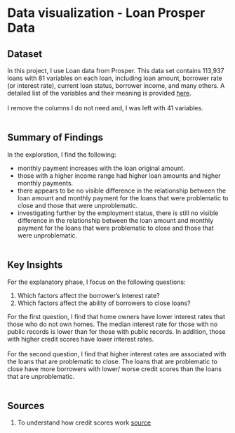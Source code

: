 # Data visualization - Loan Prosper Data

## Dataset

In this project, I use Loan data from Prosper. This data set contains 113,937 loans with 81 variables on each loan, including loan amount, borrower rate (or interest rate), current loan status, borrower income, and many others. A detailed list of the variables and their meaning is provided [here](https://docs.google.com/spreadsheets/d/1gDyi_L4UvIrLTEC6Wri5nbaMmkGmLQBk-Yx3z0XDEtI/edit#gid=0). <br><br>
I remove the columns I do not need and, I was left with 41 variables. <br><br>

## Summary of Findings

In the exploration, I find the following: <br>
- monthly payment increases with the loan original amount.<br>
- those with a higher income range had higher loan amounts and higher monthly payments.<br>
- there appears to be no visible difference in the relationship between the loan amount and monthly payment for the loans that were problematic to close and those that were unproblematic.<br>
- investigating further by the employment status, there is still no visible difference in the relationship between the loan amount and monthly payment for the loans that were problematic to close and those that were unproblematic.<br><br>


## Key Insights 

For the explanatory phase, I focus on the following questions:
1. Which factors affect the borrower’s interest rate?
2. Which factors affect the ability of borrowers to close loans?<br>

For the first question, I find that home owners have lower interest rates that those who do not own homes. The median interest rate for those with no public records is lower than for those with public records. In addition, those with higher credit scores have lower interest rates.<br><br>
For the second question, I find that higher interest rates are associated with the loans that are problematic to close. The loans that are problematic to close have more borrowers with lower/ worse credit scores than the loans that are unproblematic.<br><br>

## Sources
1. To understand how credit scores work [source](https://bettermoneyhabits.bankofamerica.com/en/home-ownership/how-credit-affects-interest-rate#:~:text=A%20higher%20score%20increases%20a,mortgage%20interest%20rates%20and%20fees.&text=On%20the%20other%20hand%2C%20a,interest%20rates%20may%20be%20higher.)
